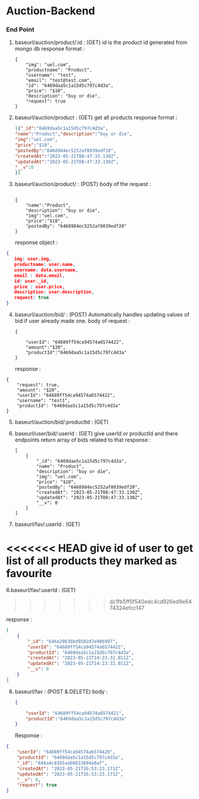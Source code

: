 # Auction-Backend

### End Point

1. baseurl/auction/product/:id : (GET)
   id is the product id generated from mongo db
   response format :

   ```
   {
       "img": "uel.com",
       "productname": "Product",
       "username": "test",
       "email": "test@test.com",
       "id": "6469daa5c1a15d5c797c4d3a",
       "price": "$10",
       "description": "buy or die",
       "request": true
   }
   ```
2. baseurl/auction/product : (GET)
   get all products
   response format :

   ```json
   [{"_id":"6469daa5c1a15d5c797c4d3a",
   "name":"Product","description":"buy or die",
   "img":"uel.com",
   "price":"$10",
   "postedBy":"6468984ec5252af8039edf20",
   "createdAt":"2023-05-21T08:47:33.130Z",
   "updatedAt":"2023-05-21T08:47:33.130Z",
   "__v":0
   }]

   ```
3. baseurl/auction/product/ : (POST)
   body of the request :

   ```

   {
       "name":"Product",
       "description": "buy or die",
       "img":"uel.com",
       "price":"$10",
       "postedBy": "6468984ec5252af8039edf20"
   }
   ```

   response object :

```json
{
   img: user.img,
   productname: user.name,
   username: data.username,
   email : data.email,
   id: user._id,
   price : user.price,
   description: user.description,
   request: true
}
```

4. baseurl/auction/bid/ : (POST)
   Automatically handles updating values of bid if user already made one.
   body of request :

   ```
   {

       "userId": "64689ff54ca94574a6574422",
       "amount":"$20",
       "productId":"6469daa5c1a15d5c797c4d3a"
   }
   ```

   response :

```
{
    "request": true,
    "amount": "$20",
    "userId": "64689ff54ca94574a6574422",
    "username": "test1",
    "productId": "6469daa5c1a15d5c797c4d3a"
}
```

5. baseurl/auction/bid/:productId : (GET)
6. baseurl/user/bid/:userId : (GET)
   give userId or  productId and there endpoints return array of bids related to that
   response :

   ```
   [
       {
           "_id": "6469daa5c1a15d5c797c4d3a",
           "name": "Product",
           "description": "buy or die",
           "img": "uel.com",
           "price": "$10",
           "postedBy": "6468984ec5252af8039edf20",
           "createdAt": "2023-05-21T08:47:33.130Z",
           "updatedAt": "2023-05-21T08:47:33.130Z",
           "__v": 0
       }
   ]
   ```
7. baseurl/fav/:userId : (GET)

<<<<<<< HEAD
   give id of user to get list of all products they marked as favourite
=======================================================================

  6.baseurl/fav/:userId : (GET)

>>>>>>> dc1fb5ff5f540edc4cd926ed9e6474324efcc147
>>>>>>>
>>>>>>
>>>>>
>>>>
>>>
>>

   response :

```json
[
    {
        "_id": "646a29638bd9502d7e90b997",
        "userId": "64689ff54ca94574a6574422",
        "productId": "6469daa5c1a15d5c797c4d3a",
        "createdAt": "2023-05-21T14:23:32.011Z",
        "updatedAt": "2023-05-21T14:23:32.011Z",
        "__v": 0
    }
]
```

8. baseurl/fav : (POST & DELETE)
   body :

   ```json
   {

       "userId": "64689ff54ca94574a6574421",
       "productId":"6469daa5c1a15d5c797c4d3a"
   }
   ```

   Response :

```json
{
    "userId": "64689ff54ca94574a6574420",
    "productId": "6469daa5c1a15d5c797c4d3a",
    "_id": "646a4c8365aab8633694a8af",
    "createdAt": "2023-05-21T16:53:23.171Z",
    "updatedAt": "2023-05-21T16:53:23.171Z",
    "__v": 0,
    "request": true
}
```
